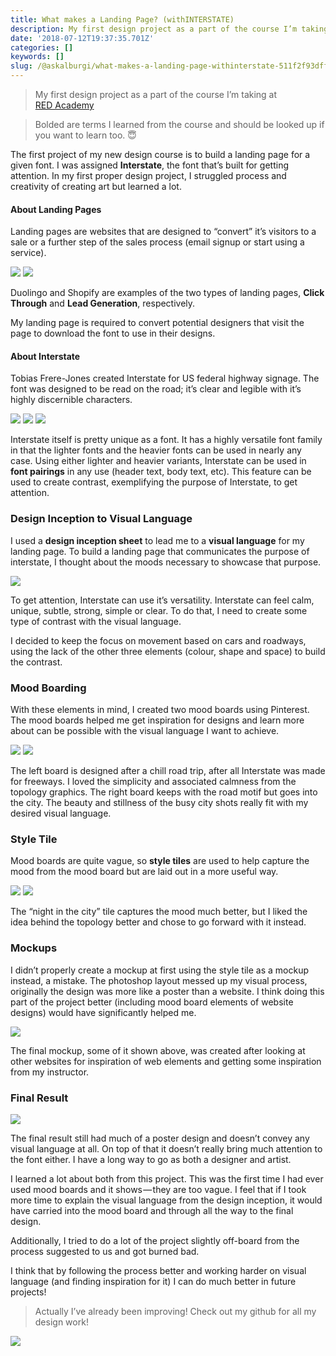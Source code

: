 ```yaml
---
title: What makes a Landing Page? (withINTERSTATE)
description: My first design project as a part of the course I’m taking at RED Academy
date: '2018-07-12T19:37:35.701Z'
categories: []
keywords: []
slug: /@askalburgi/what-makes-a-landing-page-withinterstate-511f2f93dfff
---
```


> My first design project as a part of the course I’m taking at [RED Academy](https://medium.com/red-academy)

> Bolded are terms I learned from the course and should be looked up if you want to learn too. 😇

The first project of my new design course is to build a landing page for a given font. I was assigned **Interstate**, the font that’s built for getting attention. In my first proper design project, I struggled process and creativity of creating art but learned a lot.

#### About Landing Pages

Landing pages are websites that are designed to “convert” it’s visitors to a sale or a further step of the sales process (email signup or start using a service).

![](https://cdn-images-1.medium.com/max/600/1*j_Sidlq3wbk9dIr1anIunw.png)
![](https://cdn-images-1.medium.com/max/600/1*YVx6KbdXc-oeRsbyTvGjNg.png)

Duolingo and Shopify are examples of the two types of landing pages, **Click Through** and **Lead Generation**, respectively.

My landing page is required to convert potential designers that visit the page to download the font to use in their designs.

#### About Interstate

Tobias Frere-Jones created Interstate for US federal highway signage. The font was designed to be read on the road; it’s clear and legible with it’s highly discernible characters.

![](https://cdn-images-1.medium.com/max/400/1*0AVxvsuW8q2w8mmb2bJdbg.png)
![](https://cdn-images-1.medium.com/max/400/1*rj2GShc-m3_rGyv6Cgkpcw.png)
![](https://cdn-images-1.medium.com/max/400/1*t879NoXAN2HhCzoVhqAXWQ.png)

Interstate itself is pretty unique as a font. It has a highly versatile font family in that the lighter fonts and the heavier fonts can be used in nearly any case. Using either lighter and heavier variants, Interstate can be used in **font pairings** in any use (header text, body text, etc). This feature can be used to create contrast, exemplifying the purpose of Interstate, to get attention.

### Design Inception to Visual Language

I used a **design inception sheet** to lead me to a **visual language** for my landing page. To build a landing page that communicates the purpose of interstate, I thought about the moods necessary to showcase that purpose.

![](https://cdn-images-1.medium.com/max/800/1*S4C55b9XsuYrra4WHu89CA.png)

To get attention, Interstate can use it’s versatility. Interstate can feel calm, unique, subtle, strong, simple or clear. To do that, I need to create some type of contrast with the visual language.

I decided to keep the focus on movement based on cars and roadways, using the lack of the other three elements (colour, shape and space) to build the contrast.

### Mood Boarding

With these elements in mind, I created two mood boards using Pinterest. The mood boards helped me get inspiration for designs and learn more about can be possible with the visual language I want to achieve.

![](https://cdn-images-1.medium.com/max/600/1*uz3PhsXJ-HuamVdgGnb-Wg.png)
![](https://cdn-images-1.medium.com/max/600/1*nyecQyjDk2wpn2eIx4cDmg.png)

The left board is designed after a chill road trip, after all Interstate was made for freeways. I loved the simplicity and associated calmness from the topology graphics. The right board keeps with the road motif but goes into the city. The beauty and stillness of the busy city shots really fit with my desired visual language.

### Style Tile

Mood boards are quite vague, so **style tiles** are used to help capture the mood from the mood board but are laid out in a more useful way.

![](https://cdn-images-1.medium.com/max/600/1*pk838ykP61GPYRb1EaNX7Q.png)
![](https://cdn-images-1.medium.com/max/600/1*CfOIsEttnMLYzSX6q8uUuA.png)

The “night in the city” tile captures the mood much better, but I liked the idea behind the topology better and chose to go forward with it instead.

### Mockups

I didn’t properly create a mockup at first using the style tile as a mockup instead, a mistake. The photoshop layout messed up my visual process, originally the design was more like a poster than a website. I think doing this part of the project better (including mood board elements of website designs) would have significantly helped me.

![](https://cdn-images-1.medium.com/max/800/1*5PHJlw_j3Cj3YfwcQDmX0w.png)

The final mockup, some of it shown above, was created after looking at other websites for inspiration of web elements and getting some inspiration from my instructor.

### Final Result

![](https://cdn-images-1.medium.com/max/800/1*nv0RaslfjoC47CUeUYmNkA.png)

The final result still had much of a poster design and doesn’t convey any visual language at all. On top of that it doesn’t really bring much attention to the font either. I have a long way to go as both a designer and artist.

I learned a lot about both from this project. This was the first time I had ever used mood boards and it shows — they are too vague. I feel that if I took more time to explain the visual language from the design inception, it would have carried into the mood board and through all the way to the final design.

Additionally, I tried to do a lot of the project slightly off-board from the process suggested to us and got burned bad.

I think that by following the process better and working harder on visual language (and finding inspiration for it) I can do much better in future projects!

> Actually I’ve already been improving! Check out my github for all my design work!

![](https://cdn-images-1.medium.com/max/800/1*k3x4eNfGaG54H9skwyKeSA.png)